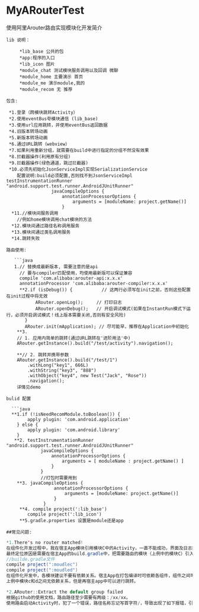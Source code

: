 # MyARouterTest
使用阿里Arouter路由实现模块化开发简介

```
lib 说明：
```
         *lib_base 公共的包
         *app:程序的入口
         *lib_icon 图片
         *module_chat 测试模块服务调用以及回调 微聊
         *module_home 主要演示 首页
         *module_me 演示module,我的
         *module_recom 无 推荐
```
包含:
```
     *1.登录（跨模块跳转Activity）
     *2.使用eventBus夸模块通信 (lib_base)
     *3.使用url应用跳转，并使用eventBus返回数据
     *4.旧版本转场动画
     *5.新版本转场动画
     *6.通过URL跳转（webview）
     *7.如果利用重新分组，就需要在build中进行指定的分组不然没有效果
     *8.拦截器操作(利用原有分组)
     *9.拦截器操作(绿色通道，跳过拦截器)
     *10.必须先初始化JsonServiceImpl实现SerializationService
        配置说明:build必须配置,否则找不到JsonServiceImpl testInstrumentationRunner "android.support.test.runner.AndroidJUnitRunner"
                     javaCompileOptions {
                         annotationProcessorOptions {
                             arguments = [moduleName: project.getName()]
                         }
      *11.//模块间服务调用
        //例如home模块调用chat模块的方法
      *12.模块间通过路径名称调用服务
      *13.模块间通过类名调用服务
      *14.跳转失败
 ```
路由使用:
 ```
       ```java
       1.// 替换成最新版本, 需要注意的是api
         // 要与compiler匹配使用，均使用最新版可以保证兼容
         compile 'com.alibaba:arouter-api:x.x.x'
         annotationProcessor 'com.alibaba:arouter-compiler:x.x.x'
         **2.if (isDebug()) {           // 这两行必须写在init之前，否则这些配置在init过程中将无效
               ARouter.openLog();     // 打印日志
               ARouter.openDebug();   // 开启调试模式(如果在InstantRun模式下运行，必须开启调试模式！线上版本需要关闭,否则有安全风险)
           }
           ARouter.init(mApplication); // 尽可能早，推荐在Application中初始化
        **3.
        // 1. 应用内简单的跳转(通过URL跳转在'进阶用法'中)
        ARouter.getInstance().build("/test/activity").navigation();

        **// 2. 跳转并携带参数
        ARouter.getInstance().build("/test/1")
            .withLong("key1", 666L)
            .withString("key3", "888")
            .withObject("key4", new Test("Jack", "Rose"))
            .navigation();
        详情见demo

 ```
bulid 配置
```
      ```java
      **1.if (!isNeedRecomModule.toBoolean()) {
            apply plugin: 'com.android.application'
        } else {
            apply plugin: 'com.android.library'
        }
       **2. testInstrumentationRunner "android.support.test.runner.AndroidJUnitRunner"
                 javaCompileOptions {
                     annotationProcessorOptions {
                         arguments = [ moduleName : project.getName() ]
                     }
                 }
                 //打包时需要用到
        **3. javaCompileOptions {
                      annotationProcessorOptions {
                          arguments = [moduleName: project.getName()]
                      }
                  }
         **4. compile project(':lib_base')
            compile project(':lib_icon')
         **5.gradle.properties 设置是module还是app

 ```
##常见问题:
 ```
 ```java
*1.There's no router matched!
在组件化开发过程中，我在宿主App模块引用模块C中的Activity，一直不能成功，界面及日志提示"W/ARouter::: ARouter::There is no route match the path [/xxx/xxx], in group [xxx][ ]"
最终定位原因是需要在宿主App的build.gradle中，把需要路由的模块（上例中的模块C）引入进来
//builde.gradle文件
compile project(":moudlec")
compile project(":moudled")
在组件化开发中，各模块建议不要有依赖关系。宿主App在打包编译时可依赖各组件，组件之间可以使用ARouter进行界面跳转。
上例中模块c和d之间无依赖关系，但是再宿主app中可以进行跳转。

*2.ARouter::Extract the default group failed
根据github的使用文档，路由路径至少需要有两级：/xx/xx。
使用路由启动Activity时，犯了一个错误，路径名称忘记写首字符/，导致出现了如下报错，引以为戒。

